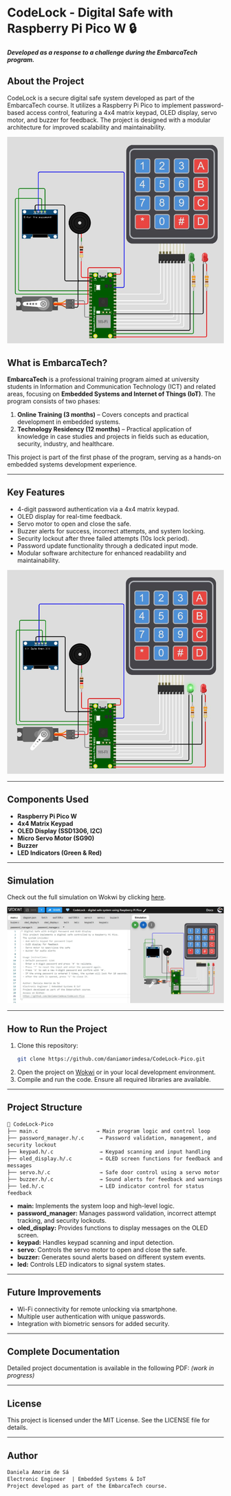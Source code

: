 # CodeLock - Digital Safe with Raspberry Pi Pico W 🔒
**_Developed as a response to a challenge during the EmbarcaTech program._**  

## About the Project
CodeLock is a secure digital safe system developed as part of the EmbarcaTech course. It utilizes a Raspberry Pi Pico to implement password-based access control, featuring a 4x4 matrix keypad, OLED display, servo motor, and buzzer for feedback. The project is designed with a modular architecture for improved scalability and maintainability.

![cIRCUITO DESENVOLVIDO](media/1.JPG)

## What is EmbarcaTech? 
**EmbarcaTech** is a professional training program aimed at university students in Information and Communication Technology (ICT) and related areas, focusing on **Embedded Systems and Internet of Things (IoT)**. The program consists of two phases:

1. **Online Training (3 months)** – Covers concepts and practical development in embedded systems.
2. **Technology Residency (12 months)** – Practical application of knowledge in case studies and projects in fields such as education, security, industry, and healthcare.
   
This project is part of the first phase of the program, serving as a hands-on embedded systems development experience.

---

## Key Features
- 4-digit password authentication via a 4x4 matrix keypad.
- OLED display for real-time feedback.
- Servo motor to open and close the safe.
- Buzzer alerts for success, incorrect attempts, and system locking.
- Security lockout after three failed attempts (10s lock period).
- Password update functionality through a dedicated input mode.
- Modular software architecture for enhanced readability and maintainability.

![cIRCUITO DESENVOLVIDO](media/2.JPG)

---

## Components Used
- **Raspberry Pi Pico W**
- **4x4 Matrix Keypad**
- **OLED Display (SSD1306, I2C)**
- **Micro Servo Motor (SG90)**
- **Buzzer**
- **LED Indicators (Green & Red)**
    
---

##  Simulation  
Check out the full simulation on Wokwi by clicking [here](https://wokwi.com/projects/422850803418757121). 

![cIRCUITO DESENVOLVIDO](media/3.JPG)

---

## How to Run the Project
1. Clone this repository: 
   ```sh
   git clone https://github.com/daniamorimdesa/CodeLock-Pico.git

   ```
2. Open the project on [Wokwi](https://wokwi.com) or in your local development environment.
3. Compile and run the code. Ensure all required libraries are available.

---

## Project Structure

```
📂 CodeLock-Pico
├── main.c                   → Main program logic and control loop
├── password_manager.h/.c     → Password validation, management, and security lockout
├── keypad.h/.c               → Keypad scanning and input handling
├── oled_display.h/.c         → OLED screen functions for feedback and messages
├── servo.h/.c                → Safe door control using a servo motor
├── buzzer.h/.c               → Sound alerts for feedback and warnings
├── led.h/.c                  → LED indicator control for status feedback

```

- **main:** Implements the system loop and high-level logic.
- **password_manager:** Manages password validation, incorrect attempt tracking, and security lockouts.
- **oled_display:** Provides functions to display messages on the OLED screen.
- **keypad:** Handles keypad scanning and input detection.
- **servo**:  Controls the servo motor to open and close the safe.
- **buzzer:** Generates sound alerts based on different system events.
- **led:** Controls LED indicators to signal system states.
---

## Future Improvements
- Wi-Fi connectivity for remote unlocking via smartphone.
- Multiple user authentication with unique passwords.
- Integration with biometric sensors for added security.

---

## Complete Documentation
Detailed project documentation is available in the following PDF: _(work in progress)_


---

## License
This project is licensed under the MIT License. See the LICENSE file for details.

---

##   Author
```
Daniela Amorim de Sá
Electronic Engineer  | Embedded Systems & IoT
Project developed as part of the EmbarcaTech course.
```
